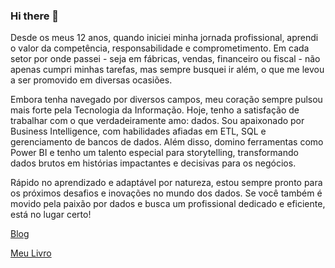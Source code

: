 ### Hi there 👋

Desde os meus 12 anos, quando iniciei minha jornada profissional, aprendi o valor da competência, responsabilidade e comprometimento. Em cada setor por onde passei - seja em fábricas, vendas, financeiro ou fiscal - não apenas cumpri minhas tarefas, mas sempre busquei ir além, o que me levou a ser promovido em diversas ocasiões.

Embora tenha navegado por diversos campos, meu coração sempre pulsou mais forte pela Tecnologia da Informação. Hoje, tenho a satisfação de trabalhar com o que verdadeiramente amo: dados. Sou apaixonado por Business Intelligence, com habilidades afiadas em ETL, SQL e gerenciamento de bancos de dados. Além disso, domino ferramentas como Power BI e tenho um talento especial para storytelling, transformando dados brutos em histórias impactantes e decisivas para os negócios.

Rápido no aprendizado e adaptável por natureza, estou sempre pronto para os próximos desafios e inovações no mundo dos dados. Se você também é movido pela paixão por dados e busca um profissional dedicado e eficiente, está no lugar certo!

[Blog](https://www.linharescorp.com/blog)

[Meu Livro](https://www.amazon.com.br/dp/B0CDDFZMLD?ref_=cm_sw_r_mwn_dp_VT4QMG06XS904M6EEQ3A)
